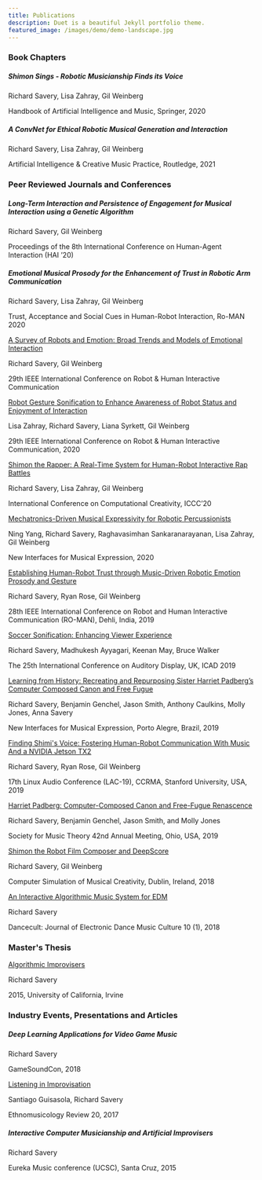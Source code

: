 ```yaml
---
title: Publications
description: Duet is a beautiful Jekyll portfolio theme.
featured_image: /images/demo/demo-landscape.jpg
---
```

<!-- ![](/images/promo.png) -->

### Book Chapters
#####  Shimon Sings - Robotic Musicianship Finds its Voice

Richard Savery, Lisa Zahray, Gil Weinberg

Handbook of Artificial Intelligence and Music, Springer, 2020


##### A ConvNet for Ethical Robotic Musical Generation and Interaction

Richard Savery, Lisa Zahray, Gil Weinberg

Artificial Intelligence & Creative Music Practice, Routledge, 2021

### Peer Reviewed Journals and Conferences

##### Long-Term Interaction and Persistence of Engagement for Musical Interaction using a Genetic Algorithm

Richard Savery, Gil Weinberg

Proceedings of the 8th International Conference on Human-Agent Interaction (HAI ’20)


##### Emotional  Musical  Prosody  for  the  Enhancement  of  Trust  in  Robotic Arm  Communication

Richard Savery, Lisa Zahray, Gil Weinberg

Trust, Acceptance and Social Cues in Human-Robot Interaction, Ro-MAN 2020

[A  Survey  of  Robots  and  Emotion: Broad  Trends  and  Models  of  Emotional  Interaction](https://arxiv.org/pdf/2007.14838.pdf)

Richard Savery, Gil Weinberg

29th IEEE International Conference on Robot & Human Interactive Communication

[Robot  Gesture  Sonification  to  Enhance  Awareness  of  Robot  Status  and Enjoyment  of  Interaction](http://ro-man2020.unina.it/)

Lisa Zahray, Richard Savery, Liana Syrkett, Gil Weinberg

29th IEEE International Conference on Robot & Human Interactive Communication, 2020


[Shimon the Rapper: A Real-Time System for Human-Robot Interactive Rap Battles](http://computationalcreativity.net/iccc20/)

Richard Savery, Lisa Zahray, Gil Weinberg

International Conference on Computational Creativity, ICCC’20

[Mechatronics-Driven Musical Expressivity for Robotic Percussionists](https://arxiv.org/pdf/2007.14850.pdf)

Ning Yang, Richard Savery, Raghavasimhan Sankaranarayanan, Lisa Zahray, Gil Weinberg

New Interfaces for Musical Expression, 2020


[Establishing Human-Robot Trust through Music-Driven Robotic Emotion Prosody and Gesture](https://arxiv.org/pdf/2001.05863.pdf)

Richard Savery, Ryan Rose, Gil Weinberg

28th IEEE International Conference on Robot and Human Interactive Communication (RO-MAN), Dehli, India, 2019

[Soccer Sonification: Enhancing Viewer Experience](https://smartech.gatech.edu/bitstream/handle/1853/61512/icad2019_037.pdf)

Richard Savery, Madhukesh Ayyagari, Keenan May, Bruce Walker

The 25th International Conference on Auditory Display, UK, ICAD 2019

[Learning from History: Recreating and Repurposing Sister Harriet Padberg’s Computer Composed Canon and Free Fugue](https://arxiv.org/pdf/1907.04470.pdf)

Richard Savery, Benjamin Genchel, Jason Smith, Anthony Caulkins, Molly Jones, Anna Savery

New Interfaces for Musical Expression, Porto Alegre, Brazil, 2019

[Finding Shimi's Voice: Fostering Human-Robot Communication With Music And a NVIDIA Jetson TX2](https://lac.linuxaudio.org/2019/doc/savery.pdf)

Richard Savery, Ryan Rose, Gil Weinberg

17th Linux Audio Conference (LAC-19), CCRMA, Stanford University, USA, 2019

[Harriet Padberg: Computer-Composed Canon and Free-Fugue Renascence](padberg)

Richard Savery, Benjamin Genchel, Jason Smith, and Molly Jones

Society for Music Theory 42nd Annual Meeting, Ohio, USA, 2019

[Shimon the Robot Film Composer and DeepScore](https://www.researchgate.net/profile/Richard_Savery/publication/334971929_Shimon_the_Robot_Film_Composer_and_DeepScore/links/5d484cf992851cd046a41e7a/Shimon-the-Robot-Film-Composer-and-DeepScore.pdf)

Richard Savery, Gil Weinberg

Computer Simulation of Musical Creativity, Dublin, Ireland, 2018

[An Interactive Algorithmic Music System for EDM](https://dj.dancecult.net/index.php/dancecult/article/view/1022)

Richard Savery

Dancecult: Journal of Electronic Dance Music Culture 10 (1), 2018



### Master's Thesis
[Algorithmic Improvisers](https://escholarship.org/content/qt0t55v839/qt0t55v839.pdf)

Richard Savery

2015, University of California, Irvine


### Industry Events, Presentations and Articles
##### Deep Learning Applications for Video Game Music

Richard Savery

GameSoundCon, 2018

[Listening in Improvisation](https://ethnomusicologyreview.ucla.edu/content/listening-improvisation)

Santiago Guisasola, Richard Savery

Ethnomusicology Review 20, 2017

##### Interactive Computer Musicianship and Artificial Improvisers

Richard Savery

Eureka Music conference (UCSC), Santa Cruz, 2015
